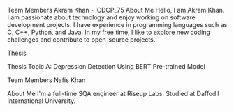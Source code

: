 Team Members
Akram Khan - ICDCP_75
About Me
Hello, I am Akram Khan. I am passionate about technology and enjoy working on software development projects. I have experience in programming languages such as C, C++, Python, and Java. In my free time, I like to explore new coding challenges and contribute to open-source projects.

Thesis

Thesis Topic A: Depression Detection Using BERT Pre-trained Model

Team Members
Nafis Khan

About Me
I'm a full-time SQA engineer at Riseup Labs. Studied at Daffodil International University.
